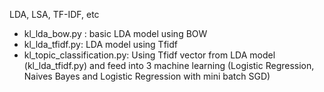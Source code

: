 LDA, LSA, TF-IDF, etc

- kl_lda_bow.py : basic LDA model using BOW
- kl_lda_tfidf.py: LDA model using Tfidf 
- kl_topic_classification.py: Using Tfidf vector from LDA model (kl_lda_tfidf.py) and feed into 3 machine learning (Logistic Regression, Naives Bayes and Logistic Regression with mini batch SGD) 
